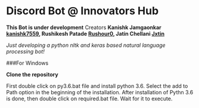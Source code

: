 
# Discord Bot @ Innovators Hub
**This Bot is under development** 
 Creators 
**Kanishk Jamgaonkar [kanishk7559](https://github.com/kanishk7559), Rushikesh Patade  [Rushour0](https://github.com/Rushour0), Jatin Chellani  [Jxtin](https://github.com/jxtin)**

*Just developing a python nltk and keras based natural language processing bot!*

###For Windows

**Clone the repository**

First double click on py3.6.bat file and install python 3.6. Select the add to Path option in the beginning of the installation.
After installation of Pythn 3.6 is done, then double click on required.bat file. Wait for it to execute.

